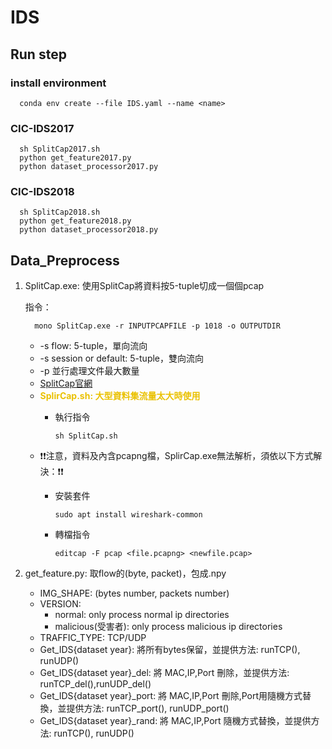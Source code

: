 # IDS

## Run step
### install environment

      conda env create --file IDS.yaml --name <name>

### CIC-IDS2017

      sh SplitCap2017.sh
      python get_feature2017.py
      python dataset_processor2017.py

### CIC-IDS2018

      sh SplitCap2018.sh
      python get_feature2018.py
      python dataset_processor2018.py

## Data_Preprocess
1. SplitCap.exe: 使用SplitCap將資料按5-tuple切成一個個pcap

   指令：

         mono SplitCap.exe -r INPUTPCAPFILE -p 1018 -o OUTPUTDIR
   - -s flow: 5-tuple，單向流向
   - -s session or default: 5-tuple，雙向流向
   - -p 並行處理文件最大數量
   - [SplitCap官網](https://www.netresec.com/?page=SplitCap)
   - **<font color=EAC100>SplirCap.sh: 大型資料集流量太大時使用</font>**
      - 執行指令

            sh SplitCap.sh

   - ❗❗注意，資料及內含pcapng檔，SplirCap.exe無法解析，須依以下方式解決：❗❗
      - 安裝套件

            sudo apt install wireshark-common

      - 轉檔指令

            editcap -F pcap <file.pcapng> <newfile.pcap>

2. get_feature.py: 取flow的(byte, packet)，包成.npy
   - IMG_SHAPE: (bytes number, packets number)
   - VERSION:
      - normal: only process normal ip directories
      - malicious(受害者): only process malicious ip directories
   - TRAFFIC_TYPE: TCP/UDP
   - Get_IDS{dataset year}: 將所有bytes保留，並提供方法: runTCP(), runUDP()
   - Get_IDS{dataset year}_del: 將 MAC,IP,Port 刪除，並提供方法: runTCP_del(),runUDP_del()
   - Get_IDS{dataset year}_port: 將 MAC,IP,Port 刪除,Port用隨機方式替換，並提供方法: runTCP_port(), runUDP_port()
   - Get_IDS{dataset year}_rand: 將 MAC,IP,Port 隨機方式替換，並提供方法: runTCP(), runUDP()
